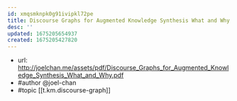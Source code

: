 ```yaml
---
id: xmqsmknpk0g91ivipkl72pe
title: Discourse Graphs for Augmented Knowledge Synthesis What and Why
desc: ''
updated: 1675205654937
created: 1675205427820
---
```


- url: http://joelchan.me/assets/pdf/Discourse_Graphs_for_Augmented_Knowledge_Synthesis_What_and_Why.pdf
- #author @joel-chan
- #topic [[t.km.discourse-graph]] 